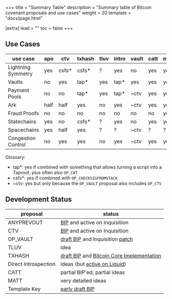 +++
title = "Summary Table"
description = "Summary table of Bitcoin covenant proposals and use cases"
weight = 20
template = "docs/page.html"

[extra]
lead = ""
toc = false
+++



## Use Cases

use case           | apo   | ctv   | txhash | tluv | intro | vault | catt | matt | tplk
-|-|-|-|-|-|-|-|-|-
Lightning Symmetry | yes   | csfs* | csfs*  | ?    | yes   | no    | yes  | yes  | yes
Vaults             | no    | yes   | tap*   | yes  | tap*  | yes   | yes  | yes  | tap*
Payment Pools      | no    | no    | tap*   | yes  | tap*  | ~ctv  | yes  | yes  | tap*
Ark                | half  | half  | yes    | no   | yes   | ~ctv  | yes  | yes  | yes
Fraud Proofs       | no    | no    | no     | no   | no    | no    | no   | yes  | no
Statechains        | yes   | no    | csfs*  | ?    | yes   | no    | yes  | yes  | yes
Spacechains        | yes   | half  | yes    | ?    | ?     | ~ctv  | ?    | ?    | yes
Congestion Control | no    | yes   | yes    | no   | yes   | ~ctv  | yes  | yes  | yes


Glossary:

- tap*: yes if combined with something that allows turning a script into a Taproot, plus often
  also `OP_CAT`
- csfs*: yes if combined with `OP_CHECKSIGFROMSTACK`
- ~ctv: yes but only because the `OP_VAULT` proposal also includes `OP_CTV`



## Development Status

proposal             | status
-|-
ANYPREVOUT           | [BIP][bip118] and active on Inquisition
CTV                  | [BIP][bip119] and active on Inquisition
OP_VAULT             | [draft BIP][bip345] and Inquisition [patch][pr-vault]
TLUV                 | idea
TXHASH               | [draft BIP][bip-txhash] and [Bitcoin Core Implementation][pr-txhash]
Direct Introspection | ideas (but [active on Liquid][intro-liquid])
CATT                 | partial BIP'ed, partial ideas
MATT                 | very detailed ideas
Template Key         | [early draft BIP][bip-template-key]



[bip118]: https://github.com/bitcoin/bips/blob/master/bip-0118.mediawiki
[bip119]: https://github.com/bitcoin/bips/blob/master/bip-0119.mediawiki
[bip345]: https://github.com/bitcoin/bips/pull/1421
[bip-txhash]: https://github.com/bitcoin/bips/pull/1500
[bip-template-key]: https://github.com/reardencode/bips/blob/bip-template-key/bip-template-key.mediawiki

[pr-txhash]: https://github.com/bitcoin/bitcoin/pull/29050
[pr-vault]: https://github.com/bitcoin-inquisition/bitcoin/pull/21

[intro-liquid]: https://github.com/ElementsProject/elements/blob/master/doc/tapscript_opcodes.md
